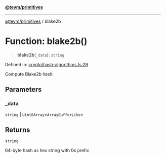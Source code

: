 [**@tevm/primitives**](../README.md)

***

[@tevm/primitives](../globals.md) / blake2b

# Function: blake2b()

> **blake2b**(`_data`): `string`

Defined in: [crypto/hash-algorithms.ts:29](https://github.com/evmts/primitives/blob/main/src/crypto/hash-algorithms.ts#L29)

Compute Blake2b hash

## Parameters

### \_data

`string` | `Uint8Array`\<`ArrayBufferLike`\>

## Returns

`string`

64-byte hash as hex string with 0x prefix
